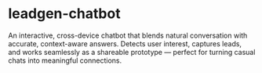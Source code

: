# leadgen-chatbot
An interactive, cross-device chatbot that blends natural conversation with accurate, context-aware answers. Detects user interest, captures leads, and works seamlessly as a shareable prototype — perfect for turning casual chats into meaningful connections.
